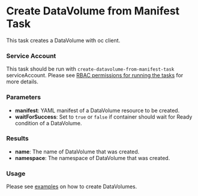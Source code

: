 # Create DataVolume from Manifest Task

This task creates a DataVolume with oc client.

### Service Account

This task should be run with `create-datavolume-from-manifest-task` serviceAccount.
Please see [RBAC permissions for running the tasks](../../docs/tasks-rbac-permissions.md) for more details.

### Parameters

- **manifest**: YAML manifest of a DataVolume resource to be created.
- **waitForSuccess**: Set to `true` or `false` if container should wait for Ready condition of a DataVolume.
  
### Results

- **name**: The name of DataVolume that was created.
- **namespace**: The namespace of DataVolume that was created.

### Usage

Please see [examples](examples) on how to create DataVolumes.
